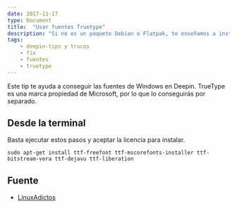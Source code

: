 ```yaml
---
date: 2017-11-17
type: Document
title:  "Usar fuentes Truetype"
description: "Si no es un paquete Debian o Flatpak, te enseñamos a instalar de otra forma"
tags:
    - deepin-tips y trucos
    - fix
    - fuentes
    - truetype
---
```


Este tip te ayuda a conseguir las fuentes de Windows en Deepin. TrueType es una marca propiedad de Microsoft, por lo que lo conseguirás por separado.

## Desde la terminal
Basta ejecutar estos pasos y aceptar la licencia para instalar.

~~~
sudo apt-get install ttf-freefont ttf-mscorefonts-installer ttf-bitstream-vera ttf-dejavu ttf-liberation
~~~

## Fuente
* [LinuxAdictos](https://www.linuxadictos.com/4-cosas-despues-instalar-debian.html)

